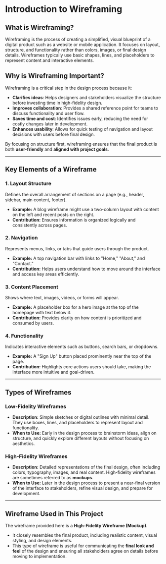 # Introduction to Wireframing

## What is Wireframing?
Wireframing is the process of creating a simplified, visual blueprint of a digital product such as a website or mobile application. It focuses on layout, structure, and functionality rather than colors, images, or final design details. Wireframes typically use basic shapes, lines, and placeholders to represent content and interactive elements.

## Why is Wireframing Important?
Wireframing is a critical step in the design process because it:
- **Clarifies ideas**: Helps designers and stakeholders visualize the structure before investing time in high-fidelity design.  
- **Improves collaboration**: Provides a shared reference point for teams to discuss functionality and user flow.  
- **Saves time and cost**: Identifies issues early, reducing the need for costly changes later in development.  
- **Enhances usability**: Allows for quick testing of navigation and layout decisions with users before final design.  

By focusing on structure first, wireframing ensures that the final product is both **user-friendly** and **aligned with project goals**.

---

## Key Elements of a Wireframe

### 1. Layout Structure
Defines the overall arrangement of sections on a page (e.g., header, sidebar, main content, footer).  
- **Example:** A blog wireframe might use a two-column layout with content on the left and recent posts on the right.  
- **Contribution:** Ensures information is organized logically and consistently across pages.  

### 2. Navigation
Represents menus, links, or tabs that guide users through the product.  
- **Example:** A top navigation bar with links to "Home," "About," and "Contact."  
- **Contribution:** Helps users understand how to move around the interface and access key areas efficiently.  

### 3. Content Placement
Shows where text, images, videos, or forms will appear.  
- **Example:** A placeholder box for a hero image at the top of the homepage with text below it.  
- **Contribution:** Provides clarity on how content is prioritized and consumed by users.  

### 4. Functionality
Indicates interactive elements such as buttons, search bars, or dropdowns.  
- **Example:** A "Sign Up" button placed prominently near the top of the page.  
- **Contribution:** Highlights core actions users should take, making the interface more intuitive and goal-driven.  

---

## Types of Wireframes

### Low-Fidelity Wireframes
- **Description:** Simple sketches or digital outlines with minimal detail. They use boxes, lines, and placeholders to represent layout and functionality.  
- **When to Use:** Early in the design process to brainstorm ideas, align on structure, and quickly explore different layouts without focusing on aesthetics.  

### High-Fidelity Wireframes
- **Description:** Detailed representations of the final design, often including colors, typography, images, and real content. High-fidelity wireframes are sometimes referred to as **mockups**.  
- **When to Use:** Later in the design process to present a near-final version of the interface to stakeholders, refine visual design, and prepare for development.  

---

## Wireframe Used in This Project

The wireframe provided here is a **High-Fidelity Wireframe (Mockup)**.  
- It closely resembles the final product, including realistic content, visual styling, and design elements.  
- This type of wireframe is useful for communicating the **final look and feel** of the design and ensuring all stakeholders agree on details before moving to implementation.  
